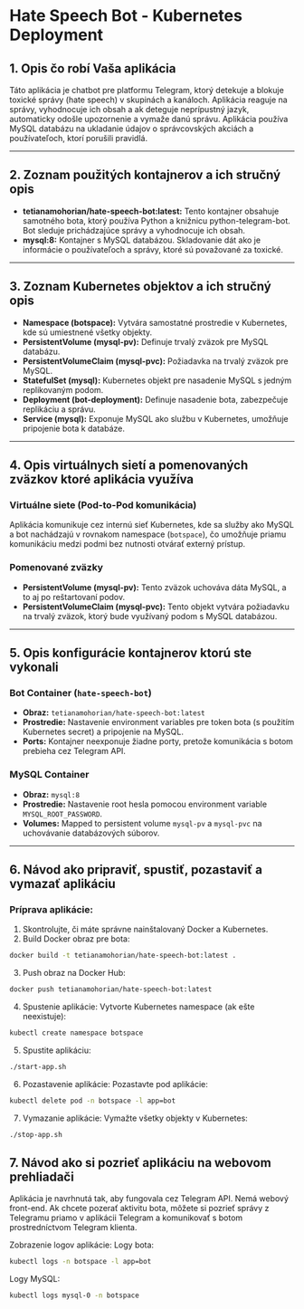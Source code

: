 # Hate Speech Bot - Kubernetes Deployment

## 1. Opis čo robí Vaša aplikácia  
Táto aplikácia je chatbot pre platformu Telegram, ktorý detekuje a blokuje toxické správy (hate speech) v skupinách a kanáloch. Aplikácia reaguje na správy, vyhodnocuje ich obsah a ak deteguje neprípustný jazyk, automaticky odošle upozornenie a vymaže danú správu. Aplikácia používa MySQL databázu na ukladanie údajov o správcovských akciách a používateľoch, ktorí porušili pravidlá.  

---

## 2. Zoznam použitých kontajnerov a ich stručný opis  
- **tetianamohorian/hate-speech-bot:latest:** Tento kontajner obsahuje samotného bota, ktorý používa Python a knižnicu python-telegram-bot. Bot sleduje prichádzajúce správy a vyhodnocuje ich obsah.  
- **mysql:8:** Kontajner s MySQL databázou. Skladovanie dát ako je informácie o používateľoch a správy, ktoré sú považované za toxické.  

---

## 3. Zoznam Kubernetes objektov a ich stručný opis  
- **Namespace (botspace):** Vytvára samostatné prostredie v Kubernetes, kde sú umiestnené všetky objekty.  
- **PersistentVolume (mysql-pv):** Definuje trvalý zväzok pre MySQL databázu.  
- **PersistentVolumeClaim (mysql-pvc):** Požiadavka na trvalý zväzok pre MySQL.  
- **StatefulSet (mysql):** Kubernetes objekt pre nasadenie MySQL s jedným replikovaným podom.  
- **Deployment (bot-deployment):** Definuje nasadenie bota, zabezpečuje replikáciu a správu.  
- **Service (mysql):** Exponuje MySQL ako službu v Kubernetes, umožňuje pripojenie bota k databáze.  

---

## 4. Opis virtuálnych sietí a pomenovaných zväzkov ktoré aplikácia využíva  
### Virtuálne siete (Pod-to-Pod komunikácia)  
Aplikácia komunikuje cez internú sieť Kubernetes, kde sa služby ako MySQL a bot nachádzajú v rovnakom namespace (`botspace`), čo umožňuje priamu komunikáciu medzi podmi bez nutnosti otvárať externý prístup.  

### Pomenované zväzky  
- **PersistentVolume (mysql-pv):** Tento zväzok uchováva dáta MySQL, a to aj po reštartovaní podov.  
- **PersistentVolumeClaim (mysql-pvc):** Tento objekt vytvára požiadavku na trvalý zväzok, ktorý bude využívaný podom s MySQL databázou.  

---

## 5. Opis konfigurácie kontajnerov ktorú ste vykonali  
### Bot Container (`hate-speech-bot`)  
- **Obraz:** `tetianamohorian/hate-speech-bot:latest`  
- **Prostredie:** Nastavenie environment variables pre token bota (s použitím Kubernetes secret) a pripojenie na MySQL.  
- **Ports:** Kontajner neexponuje žiadne porty, pretože komunikácia s botom prebieha cez Telegram API.  

### MySQL Container  
- **Obraz:** `mysql:8`  
- **Prostredie:** Nastavenie root hesla pomocou environment variable `MYSQL_ROOT_PASSWORD`.  
- **Volumes:** Mapped to persistent volume `mysql-pv` a `mysql-pvc` na uchovávanie databázových súborov.  

---

## 6. Návod ako pripraviť, spustiť, pozastaviť a vymazať aplikáciu  

### Príprava aplikácie:  
1. Skontrolujte, či máte správne nainštalovaný Docker a Kubernetes.  
2. Build Docker obraz pre bota:  
```bash
docker build -t tetianamohorian/hate-speech-bot:latest .
```
3. Push obraz na Docker Hub:
```bash
docker push tetianamohorian/hate-speech-bot:latest
```

4. Spustenie aplikácie:
Vytvorte Kubernetes namespace (ak ešte neexistuje):

```bash
kubectl create namespace botspace
```

5. Spustite aplikáciu:

```bash
./start-app.sh
```

6. Pozastavenie aplikácie:
Pozastavte pod aplikácie:

```bash
kubectl delete pod -n botspace -l app=bot
```

7. Vymazanie aplikácie:
Vymažte všetky objekty v Kubernetes:

```bash
./stop-app.sh
```

## 7. Návod ako si pozrieť aplikáciu na webovom prehliadači
Aplikácia je navrhnutá tak, aby fungovala cez Telegram API. Nemá webový front-end. Ak chcete pozerať aktivitu bota, môžete si pozrieť správy z Telegramu priamo v aplikácii Telegram a komunikovať s botom prostredníctvom Telegram klienta.

Zobrazenie logov aplikácie:
Logy bota:

```bash
kubectl logs -n botspace -l app=bot
```

Logy MySQL:

```bash
kubectl logs mysql-0 -n botspace
```
